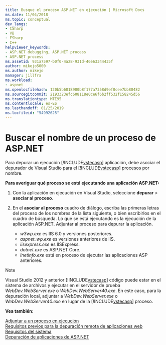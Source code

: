 ```yaml
---
title: Busque el proceso ASP.NET en ejecución | Microsoft Docs
ms.date: 11/04/2018
ms.topic: conceptual
dev_langs:
- CSharp
- VB
- FSharp
- C++
helpviewer_keywords:
- ASP.NET debugging, ASP.NET process
- ASP.NET process
ms.assetid: 931a7597-b0f0-4a28-931d-46e63344435f
author: mikejo5000
ms.author: mikejo
manager: jillfra
ms.workload:
- aspnet
ms.openlocfilehash: 120b5b6818900b8f177a7358d9ef0cee7bb88482
ms.sourcegitcommit: 2193323efc608118e0ce6f6b2ff532f158245d56
ms.translationtype: MTE95
ms.contentlocale: es-ES
ms.lasthandoff: 01/25/2019
ms.locfileid: "54992625"
---
```

# <a name="find-the-name-of-the-aspnet-process"></a>Buscar el nombre de un proceso de ASP.NET

Para depurar un ejecución [!INCLUDE[vstecasp](../code-quality/includes/vstecasp_md.md)] aplicación, debe asociar el depurador de Visual Studio para el [!INCLUDE[vstecasp](../code-quality/includes/vstecasp_md.md)] procesos por nombre.

**Para averiguar qué proceso se está ejecutando una aplicación ASP.NET:**

1. Con la aplicación en ejecución en Visual Studio, seleccione **depurar** > **asociar al proceso**. 
   
1. En el **asociar al proceso** cuadro de diálogo, escriba las primeras letras del proceso de los nombres de la lista siguiente, o bien escribirlos en el cuadro de búsqueda. Lo que se está ejecutando es la ejecución de la aplicación ASP.NET. Adjuntar al proceso para depurar la aplicación. 
   
    - *w3wp.exe* es IIS 6.0 y versiones posteriores. 
    - *aspnet_wp.exe* es versiones anteriores de IIS.
    - *iisexpress.exe* es IISExpress.
    - *dotnet.exe* es ASP.NET Core.
    - *Inetinfo.exe* está en proceso de ejecutar las aplicaciones ASP anteriores. 

>[!NOTE]
>Visual Studio 2012 y anterior [!INCLUDE[vstecasp](../code-quality/includes/vstecasp_md.md)] código puede estar en el sistema de archivos y ejecutar en el servidor de prueba *WebDev.WebServer.exe* o *WebDev.WebServer40.exe*. En este caso, para la depuración local, adjuntar a *WebDev.WebServer.exe* o *WebDev.WebServer40.exe* en lugar de la [!INCLUDE[vstecasp](../code-quality/includes/vstecasp_md.md)] proceso. 

**Vea también:**

 [Adjuntar a un proceso en ejecución](../debugger/attach-to-running-processes-with-the-visual-studio-debugger.md)  
 [Requisitos previos para la depuración remota de aplicaciones web](/visualstudio/debugger/remote-debugging-aspnet-on-a-remote-iis-7-5-computer)   
 [Requisitos del sistema](../debugger/aspnet-debugging-system-requirements.md)   
 [Depuración de aplicaciones de ASP.NET](../debugger/how-to-enable-debugging-for-aspnet-applications.md)